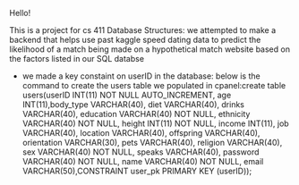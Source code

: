 Hello!

This is a project for cs 411 Database Structures: we attempted to make a backend that helps use past kaggle speed dating data to predict the likelihood of a match being made on a hypothetical match website based on the factors listed in our SQL databse

* we made a key constaint on userID in the database: below is the command to create the users table we populated in cpanel:create table users(userID INT(11) NOT NULL AUTO_INCREMENT, age INT(11),body_type VARCHAR(40), diet VARCHAR(40), drinks VARCHAR(40), education VARCHAR(40) NOT NULL, ethnicity VARCHAR(40) NOT NULL, height INT(11) NOT NULL, income INT(11), job VARCHAR(40), location VARCHAR(40), offspring VARCHAR(40), orientation VARCHAR(30), pets VARCHAR(40), religion VARCHAR(40), sex VARCHAR(40) NOT NULL, speaks VARCHAR(40), password VARCHAR(40) NOT NULL, name VARCHAR(40) NOT NULL,  email VARCHAR(50),CONSTRAINT user_pk PRIMARY KEY (userID));

